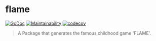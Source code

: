 # flame
[![GoDoc](https://godoc.org/github.com/rbo13/flame?status.svg)](https://godoc.org/github.com/rbo13/flame)
[![Maintainability](https://api.codeclimate.com/v1/badges/6ebbfc86bab6e48858db/maintainability)](https://codeclimate.com/github/rbo13/flame/maintainability)
[![codecov](https://codecov.io/gh/rbo13/flame/branch/master/graph/badge.svg)](https://codecov.io/gh/rbo13/flame)
> A Package that generates the famous childhood game 'FLAME'.
